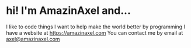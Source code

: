 # hi! I'm AmazinAxel and...
I like to code things
I want to help make the world better by programming
I have a website at https://amazinaxel.com
You can contact me by email at axel@amazinaxel.com
